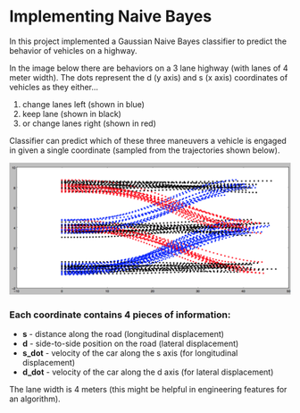 # Implementing Naive Bayes

[image1]: ./imgs/img_01.png "img_01.png"

In this project implemented a Gaussian Naive Bayes classifier to predict the behavior of vehicles on a highway. 

In the image below there are behaviors on a 3 lane highway (with lanes of 4 meter width). The dots represent the d (y axis) and s (x axis) coordinates of vehicles as they either...

1. change lanes left (shown in blue)
2. keep lane (shown in black)
3. or change lanes right (shown in red)

Classifier can predict which of these three maneuvers a vehicle is engaged in given a single coordinate (sampled from the trajectories shown below).

![alt text][image1]

### Each coordinate contains 4 pieces of information:

* **s** - distance along the road (longitudinal displacement)
* **d** - side-to-side position on the road (lateral displacement)
* **s_dot** - velocity of the car along the s axis (for longitudinal displacement)
* **d_dot** - velocity of the car along the d axis (for lateral displacement)

The lane width is 4 meters (this might be helpful in engineering features for an algorithm).
